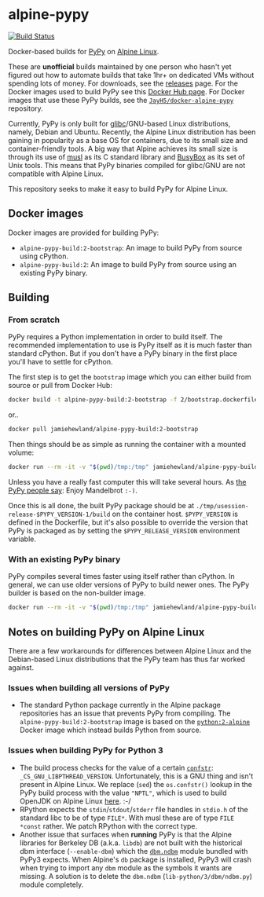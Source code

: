 # alpine-pypy

[![Build Status](https://img.shields.io/travis/JayH5/alpine-pypy/master.svg)](https://travis-ci.org/JayH5/alpine-pypy)

Docker-based builds for [PyPy](http://pypy.org) on [Alpine Linux](http://www.alpinelinux.org).

These are **unofficial** builds maintained by one person who hasn't yet figured out how to automate builds that take 1hr+ on dedicated VMs without spending lots of money. For downloads, see the [releases](https://github.com/JayH5/alpine-pypy/releases) page. For the Docker images used to build PyPy see this [Docker Hub page](https://hub.docker.com/r/jamiehewland/alpine-pypy-build/). For Docker images that use these PyPy builds, see the [`JayH5/docker-alpine-pypy`](https://github.com/JayH5/docker-alpine-pypy/) repository.

Currently, PyPy is only built for [glibc](https://www.gnu.org/software/libc/)/GNU-based Linux distributions, namely, Debian and Ubuntu. Recently, the Alpine Linux distribution has been gaining in popularity as a base OS for containers, due to its small size and container-friendly tools. A big way that Alpine achieves its small size is through its use of [musl](https://www.musl-libc.org) as its C standard library and [BusyBox](https://busybox.net) as its set of Unix tools. This means that PyPy binaries compiled for glibc/GNU are not compatible with Alpine Linux.

This repository seeks to make it easy to build PyPy for Alpine Linux.

## Docker images
Docker images are provided for building PyPy:

* `alpine-pypy-build:2-bootstrap`: An image to build PyPy from source using cPython.
* `alpine-pypy-build:2`: An image to build PyPy from source using an existing PyPy binary.

## Building
### From scratch
PyPy requires a Python implementation in order to build itself. The recommended implementation to use is PyPy itself as it is much faster than standard cPython. But if you don't have a PyPy binary in the first place you'll have to settle for cPython.

The first step is to get the `bootstrap` image which you can either build from source or pull from Docker Hub:
```sh
docker build -t alpine-pypy-build:2-bootstrap -f 2/bootstrap.dockerfile 2
```
or..
```sh
docker pull jamiehewland/alpine-pypy-build:2-bootstrap
```

Then things should be as simple as running the container with a mounted volume:
```sh
docker run --rm -it -v "$(pwd)/tmp:/tmp" jamiehewland/alpine-pypy-build:2-bootstrap
```

Unless you have a really fast computer this will take several hours. As [the PyPy people say](http://pypy.org/download.html#building-from-source): Enjoy Mandelbrot `:-)`.

Once this is all done, the built PyPy package should be at `./tmp/usession-release-$PYPY_VERSION-1/build` on the container host. `$PYPY_VERSION` is defined in the Dockerfile, but it's also possible to override the version that PyPy is packaged as by setting the `$PYPY_RELEASE_VERSION` environment variable.

### With an existing PyPy binary
PyPy compiles several times faster using itself rather than cPython. In general, we can use older versions of PyPy to build newer ones. The PyPy builder is based on the non-builder image.

```sh
docker run --rm -it -v "$(pwd)/tmp:/tmp" jamiehewland/alpine-pypy-build:2
```

## Notes on building PyPy on Alpine Linux
There are a few workarounds for differences between Alpine Linux and the Debian-based Linux distributions that the PyPy team has thus far worked against.

### Issues when building all versions of PyPy
* The standard Python package currently in the Alpine package repositories has an issue that prevents PyPy from compiling. The `alpine-pypy-build:2-bootstrap` image is based on the [`python:2-alpine`](https://hub.docker.com/_/python/) Docker image which instead builds Python from source.

### Issues when building PyPy for Python 3
* The build process checks for the value of a certain [`confstr`](http://man7.org/linux/man-pages/man3/confstr.3.html): `_CS_GNU_LIBPTHREAD_VERSION`. Unfortunately, this is a GNU thing and isn't present in Alpine Linux. We replace (`sed`) the `os.confstr()` lookup in the PyPy build process with the value `"NPTL"`, which is used to build OpenJDK on Alpine Linux [here](https://github.com/alpinelinux/aports/blob/master/community/openjdk8/icedtea-hotspot-uclibc-fixes.patch). :-/
* RPython expects the `stdin`/`stdout`/`stderr` file handles in `stdio.h` of the standard libc to be of type `FILE*`. With musl these are of type `FILE *const` rather. We patch RPython with the correct type.
* Another issue that surfaces when **running** PyPy is that the Alpine libraries for Berkeley DB (a.k.a. `libdb`) are not built with the historical dbm interface (`--enable-dbm`) which the [`dbm.ndbm`](https://docs.python.org/3/library/dbm.html#module-dbm.ndbm) module bundled with PyPy3 expects. When Alpine's `db` package is installed, PyPy3 will crash when trying to import any `dbm` module as the symbols it wants are missing. A solution is to delete the `dbm.ndbm` (`lib-python/3/dbm/ndbm.py`) module completely.
